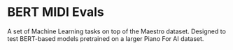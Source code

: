 # BERT MIDI Evals

A set of Machine Learning tasks on top of the Maestro dataset. Designed to test BERT-based models pretrained on a larger Piano For AI dataset.
